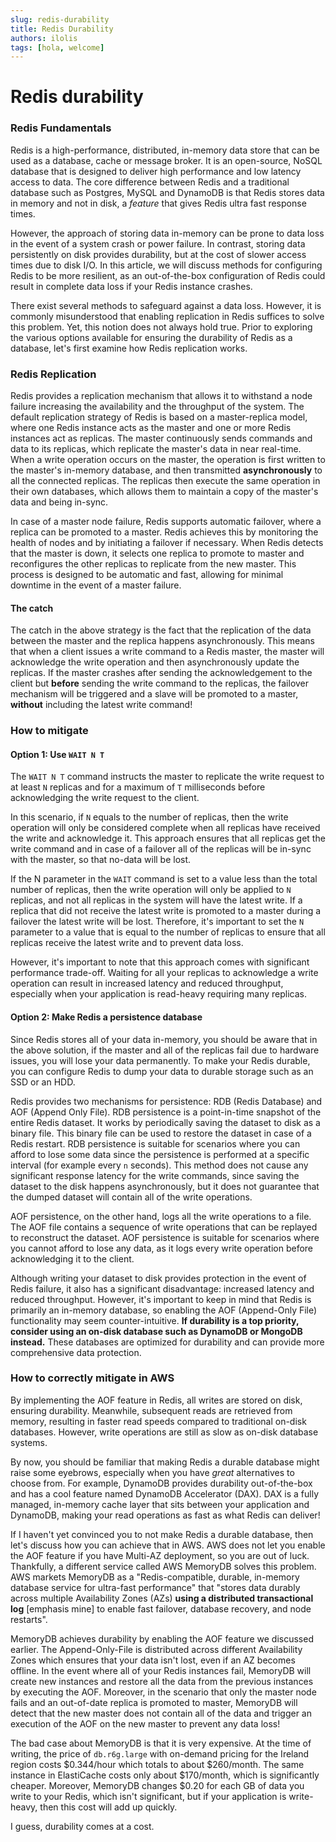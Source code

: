```yaml
---
slug: redis-durability
title: Redis Durability
authors: ilolis
tags: [hola, welcome]
---
```


# Redis durability


### Redis Fundamentals
Redis is a high-performance, distributed, in-memory data store that can be used as a database, cache or message broker. It is an open-source, NoSQL database that is designed to deliver high performance and low latency access to data. The core difference between Redis and a traditional database such as Postgres, MySQL and DynamoDB is that Redis stores data in memory and not in disk, a *feature* that gives Redis ultra fast response times.

However, the approach of storing data in-memory can be prone to data loss in the event of a system crash or power failure. In contrast, storing data persistently on disk provides durability, but at the cost of slower access times due to disk I/O. In this article, we will discuss methods for configuring Redis to be more resilient, as an out-of-the-box configuration of Redis could result in complete data loss if your Redis instance crashes.

There exist several methods to safeguard against a data loss. However, it is commonly misunderstood that enabling replication in Redis suffices to solve this problem. Yet, this notion does not always hold true. Prior to exploring the various options available for ensuring the durability of Redis as a database, let's first examine how Redis replication works.

### Redis Replication

Redis provides a replication mechanism that allows it to withstand a node failure increasing the availability and the throughput of the system. The default replication strategy of Redis is based on a master-replica model, where one Redis instance acts as the master and one or more Redis instances act as replicas. The master continuously sends commands and data to its replicas, which replicate the master's data in near real-time. When a write operation occurs on the master, the operation is first written to the master's in-memory database, and then transmitted **asynchronously** to all the connected replicas. The replicas then execute the same operation in their own databases, which allows them to maintain a copy of the master's data and being in-sync. 

In case of a master node failure, Redis supports automatic failover, where a replica can be promoted to a master. Redis achieves this by monitoring the health of nodes and by initiating a failover if necessary. When Redis detects that the master is down, it selects one replica to promote to master and reconfigures the other replicas to replicate from the new master. This process is designed to be automatic and fast, allowing for minimal downtime in the event of a master failure.


#### The catch
The catch in the above strategy is the fact that the replication of the data between the master and the replica happens asynchronously. This means that when a client issues a write command to a Redis master, the master will acknowledge the write operation and then asynchronously update the replicas. If the master crashes after sending the acknowledgement to the client but **before** sending the write command to the replicas, the failover mechanism will be triggered and a slave will be promoted to a master, **without** including the latest write command!


### How to mitigate
#### Option 1: Use `WAIT N T` 
The `WAIT N T` command instructs the master to replicate the write request to at least `N` replicas and for a maximum of `T` milliseconds before acknowledging the write request to the client. 

In this scenario, if `N` equals to the number of replicas, then the write operation will only be considered complete when all replicas have received the write and acknowledge it. This approach ensures that all replicas get the write command and in case of a failover all of the replicas will be in-sync with the master, so that no-data will be lost.

If the N parameter in the `WAIT` command is set to a value less than the total number of replicas, then the write operation will only be applied to `N` replicas, and not all replicas in the system will have the latest write. If a replica that did not receive the latest write is promoted to a master during a failover the latest write will be lost. Therefore, it's important to set the `N` parameter to a value that is equal to the number of replicas to ensure that all replicas receive the latest write and to prevent data loss.



However, it's important to note that this approach comes with significant performance  trade-off. Waiting for all your replicas to acknowledge a write operation can result in increased latency and reduced throughput, especially when your application is read-heavy requiring many replicas. 

#### Option 2: Make Redis a persistence database
Since Redis stores all of your data in-memory, you should be aware that in the above solution, if the master and all of the replicas fail due to hardware issues, you will lose your data permanently. To make your Redis durable, you can configure Redis to dump your data to durable storage such as an SSD or an HDD. 

Redis provides two mechanisms for persistence: RDB (Redis Database) and AOF (Append Only File). RDB persistence is a point-in-time snapshot of the entire Redis dataset. It works by periodically saving the dataset to disk as a binary file. This binary file can be used to restore the dataset in case of a Redis restart. RDB persistence is suitable for scenarios where you can afford to lose some data since the persistence is performed at a specific interval (for example every `n` seconds). This method does not cause any significant response latency for the write commands, since saving the dataset to the disk happens asynchronously, but it does not guarantee that the dumped dataset will contain all of the write operations. 

AOF persistence, on the other hand, logs all the write operations to a file. The AOF file contains a sequence of write operations that can be replayed to reconstruct the dataset. AOF persistence is suitable for scenarios where you cannot afford to lose any data, as it logs every write operation before acknowledging it to the client. 

Although writing your dataset to disk provides protection in the event of Redis failure, it also has a significant disadvantage: increased latency and reduced throughput. However, it's important to keep in mind that Redis is primarily an in-memory database, so enabling the AOF (Append-Only File) functionality may seem counter-intuitive. **If durability is a top priority, consider using an on-disk database such as DynamoDB or MongoDB instead.** These databases are optimized for durability and can provide more comprehensive data protection.

### How to correctly mitigate in AWS
By implementing the AOF feature in Redis, all writes are stored on disk, ensuring durability. Meanwhile, subsequent reads are retrieved from memory, resulting in faster read speeds compared to traditional on-disk databases. However, write operations are still as slow as on-disk database systems.

By now, you should be familiar that making Redis a durable database might raise some eyebrows, especially when you have *great* alternatives to choose from. For example, DynamoDB provides durability out-of-the-box and has a cool feature named DynamoDB Accelerator (DAX). DAX is a fully managed, in-memory cache layer that sits between your application and DynamoDB, making your read operations as fast as what Redis can deliver!

If I haven't yet convinced you to not make Redis a durable database, then let's discuss how you can achieve that in AWS. AWS does not let you enable the AOF feature if you have Multi-AZ deployment, so you are out of luck. Thankfully, a different service called AWS MemoryDB solves this problem. AWS markets MemoryDB as a "Redis-compatible, durable, in-memory database service for ultra-fast performance" that "stores data durably across multiple Availability Zones (AZs) **using a distributed transactional log** [emphasis mine] to enable fast failover, database recovery, and node restarts".  

MemoryDB achieves durability by enabling the AOF feature we discussed earlier. The Append-Only-File is distributed across different Availability Zones which ensures that your data isn't lost, even if an AZ becomes offline. In the event where all of your Redis instances fail, MemoryDB will create new instances and restore all the data from the previous instances by executing the AOF. Moreover, in the scenario that only the master node fails and an out-of-date replica is promoted to master, MemoryDB will detect that the new master does not contain all of the data and trigger an execution of the AOF on the new master to prevent any data loss!

The bad case about MemoryDB is that it is very expensive. At the time of writing, the price of `db.r6g.large` with on-demand pricing for the Ireland region costs $0.344/hour which totals to about $260/month. The same instance in ElastiCache costs only about $170/month, which is significantly cheaper. Moreover, MemoryDB changes $0.20 for each GB of data you write to your Redis, which isn't significant, but if your application is write-heavy, then this cost will add up quickly.

I guess, durability comes at a cost. 


